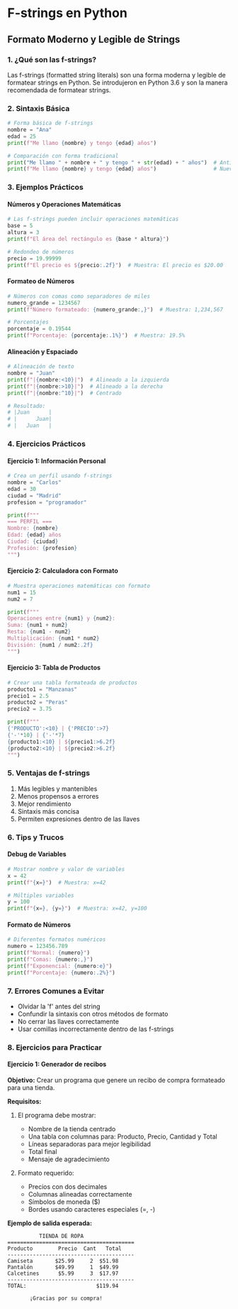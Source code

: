# F-strings en Python
## Formato Moderno y Legible de Strings

### 1. ¿Qué son las f-strings?
Las f-strings (formatted string literals) son una forma moderna y legible de formatear strings en Python. Se introdujeron en Python 3.6 y son la manera recomendada de formatear strings.

### 2. Sintaxis Básica
```python
# Forma básica de f-strings
nombre = "Ana"
edad = 25
print(f"Me llamo {nombre} y tengo {edad} años")

# Comparación con forma tradicional
print("Me llamo " + nombre + " y tengo " + str(edad) + " años")  # Antigua
print(f"Me llamo {nombre} y tengo {edad} años")                  # Nueva (f-string)
```

### 3. Ejemplos Prácticos

#### Números y Operaciones Matemáticas
```python
# Las f-strings pueden incluir operaciones matemáticas
base = 5
altura = 3
print(f"El área del rectángulo es {base * altura}")

# Redondeo de números
precio = 19.99999
print(f"El precio es ${precio:.2f}")  # Muestra: El precio es $20.00
```

#### Formateo de Números
```python
# Números con comas como separadores de miles
numero_grande = 1234567
print(f"Número formateado: {numero_grande:,}")  # Muestra: 1,234,567

# Porcentajes
porcentaje = 0.19544
print(f"Porcentaje: {porcentaje:.1%}")  # Muestra: 19.5%
```

#### Alineación y Espaciado
```python
# Alineación de texto
nombre = "Juan"
print(f"|{nombre:<10}|")  # Alineado a la izquierda
print(f"|{nombre:>10}|")  # Alineado a la derecha
print(f"|{nombre:^10}|")  # Centrado

# Resultado:
# |Juan      |
# |      Juan|
# |   Juan   |
```

### 4. Ejercicios Prácticos

#### Ejercicio 1: Información Personal
```python
# Crea un perfil usando f-strings
nombre = "Carlos"
edad = 30
ciudad = "Madrid"
profesion = "programador"

print(f"""
=== PERFIL ===
Nombre: {nombre}
Edad: {edad} años
Ciudad: {ciudad}
Profesión: {profesion}
""")
```

#### Ejercicio 2: Calculadora con Formato
```python
# Muestra operaciones matemáticas con formato
num1 = 15
num2 = 7

print(f"""
Operaciones entre {num1} y {num2}:
Suma: {num1 + num2}
Resta: {num1 - num2}
Multiplicación: {num1 * num2}
División: {num1 / num2:.2f}
""")
```

#### Ejercicio 3: Tabla de Productos
```python
# Crear una tabla formateada de productos
producto1 = "Manzanas"
precio1 = 2.5
producto2 = "Peras"
precio2 = 3.75

print(f"""
{'PRODUCTO':<10} | {'PRECIO':>7}
{'-'*10} | {'-'*7}
{producto1:<10} | ${precio1:>6.2f}
{producto2:<10} | ${precio2:>6.2f}
""")
```

### 5. Ventajas de f-strings
1. Más legibles y mantenibles
2. Menos propensos a errores
3. Mejor rendimiento
4. Sintaxis más concisa
5. Permiten expresiones dentro de las llaves

### 6. Tips y Trucos

#### Debug de Variables
```python
# Mostrar nombre y valor de variables
x = 42
print(f"{x=}")  # Muestra: x=42

# Múltiples variables
y = 100
print(f"{x=}, {y=}")  # Muestra: x=42, y=100
```

#### Formato de Números
```python
# Diferentes formatos numéricos
numero = 123456.789
print(f"Normal: {numero}")
print(f"Comas: {numero:,}")
print(f"Exponencial: {numero:e}")
print(f"Porcentaje: {numero:.2%}")
```

### 7. Errores Comunes a Evitar
- Olvidar la 'f' antes del string
- Confundir la sintaxis con otros métodos de formato
- No cerrar las llaves correctamente
- Usar comillas incorrectamente dentro de las f-strings

### 8. Ejercicios para Practicar
#### Ejercicio 1: Generador de recibos

**Objetivo:** Crear un programa que genere un recibo de compra formateado para una tienda.

**Requisitos:**
1. El programa debe mostrar:
   - Nombre de la tienda centrado
   - Una tabla con columnas para: Producto, Precio, Cantidad y Total
   - Líneas separadoras para mejor legibilidad
   - Total final
   - Mensaje de agradecimiento

2. Formato requerido:
   - Precios con dos decimales
   - Columnas alineadas correctamente
   - Símbolos de moneda ($)
   - Bordes usando caracteres especiales (=, -)

**Ejemplo de salida esperada:**
```
          TIENDA DE ROPA
========================================
Producto        Precio  Cant   Total
----------------------------------------
Camiseta       $25.99     2  $51.98
Pantalón       $49.99     1  $49.99
Calcetines      $5.99     3  $17.97
----------------------------------------
TOTAL:                      $119.94

       ¡Gracias por su compra!
```
